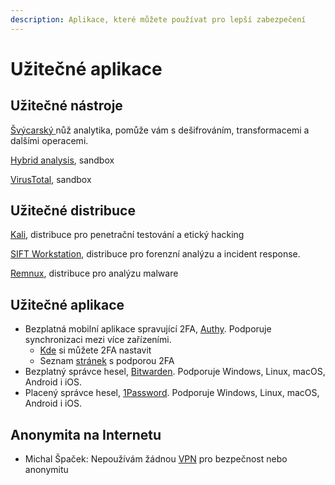 ```yaml
---
description: Aplikace, které můžete používat pro lepší zabezpečení
---
```


# Užitečné aplikace

## Užitečné nástroje <a href="#uzitecne-aplikace" id="uzitecne-aplikace"></a>

[Švýcarský ](https://gchq.github.io/CyberChef/)nůž analytika, pomůže vám s dešifrováním, transformacemi a dalšími operacemi.

[Hybrid analysis](https://www.hybrid-analysis.com/), sandbox

[VirusTotal](https://www.virustotal.com/gui/home/upload), sandbox

## Užitečné distribuce

[Kali](https://www.kali.org/), distribuce pro penetrační testování a etický hacking

[SIFT Workstation](https://www.sans.org/tools/sift-workstation/), distribuce pro forenzní analýzu a incident response.

[Remnux](https://remnux.org/), distribuce pro analýzu malware

## Užitečné aplikace <a href="#uzitecne-aplikace" id="uzitecne-aplikace"></a>

* Bezplatná mobilní aplikace spravující 2FA, [Authy](https://authy.com/). Podporuje synchronizaci mezi více zařízeními.
  * ​[Kde](https://authy.com/guides/) si můžete 2FA nastavit
  * Seznam [stránek](https://twofactorauth.org/) s podporou 2FA
* Bezplatný správce hesel, [Bitwarden](https://bitwarden.com/). Podporuje Windows, Linux, macOS, Android i iOS.
* Placený správce hesel, [1Password](https://1password.com/). Podporuje Windows, Linux, macOS, Android i iOS.

## Anonymita na Internetu <a href="#anonymita-na-internetu" id="anonymita-na-internetu"></a>

* Michal Špaček: Nepoužívám žádnou [VPN](https://www.michalspacek.cz/nepouzivam-zadnou-vpn-pro-bezpecnost-nebo-anonymitu) pro bezpečnost nebo anonymitu
